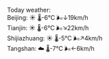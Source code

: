 Today weather:  
Beijing: ☀️   🌡️-6°C 🌬️↓19km/h  
Tianjin: ☀️   🌡️-6°C 🌬️↘22km/h  
Shijiazhuang: ☀️   🌡️-5°C 🌬️↗4km/h  
Tangshan: ☁️   🌡️-7°C 🌬️←6km/h  
